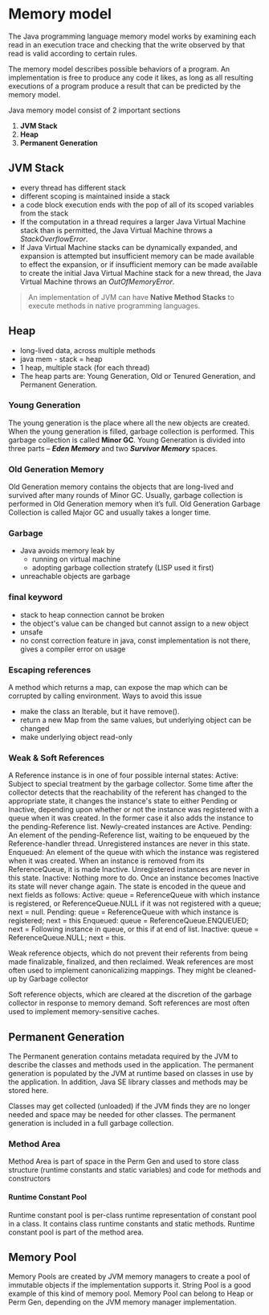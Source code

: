 # Memory model
The Java programming language memory model works by examining each read in an execution trace and checking that the write observed by that read is valid according to certain rules.

The memory model describes possible behaviors of a program. An implementation is free to produce any code it likes, as long as all resulting executions of a program produce a result that can be predicted by the memory model.

Java memory model consist of 2 important sections
 1. **JVM Stack**
 2. **Heap**
 3. **Permanent Generation**

## JVM Stack
* every thread has different stack
* different scoping is maintained inside a stack
* a code block execution ends with the pop of all of its scoped variables from the stack
* If the computation in a thread requires a larger Java Virtual Machine stack than is permitted, the Java Virtual Machine throws a _StackOverflowError_.
* If Java Virtual Machine stacks can be dynamically expanded, and expansion is attempted but insufficient memory can be made available to effect the expansion, or if insufficient memory can be made available to create the initial Java Virtual Machine stack for a new thread, the Java Virtual Machine throws an _OutOfMemoryError_.
> An implementation of JVM can have **Native Method Stacks** to execute methods in native programming languages.


## Heap
* long-lived data, across multiple methods
* java mem - stack = heap
* 1 heap, multiple stack (for each thread)
* The heap parts are: Young Generation, Old or Tenured Generation, and Permanent Generation.

### Young Generation
The young generation is the place where all the new objects are created. When the young generation is filled, garbage collection is performed. This garbage collection is called **Minor GC**. Young Generation is divided into three parts – ***Eden Memory*** and two ***Survivor Memory*** spaces.

### Old Generation Memory
Old Generation memory contains the objects that are long-lived and survived after many rounds of Minor GC. Usually, garbage collection is performed in Old Generation memory when it’s full. Old Generation Garbage Collection is called Major GC and usually takes a longer time.

### Garbage

* Java avoids memory leak by
	* running on virtual machine
	* adopting garbage collection stratefy (LISP used it first)
* unreachable objects are garbage

### final keyword
* stack to heap connection cannot be broken
* the object's value can be changed but cannot assign to a new object
* unsafe
* no const correction feature in java, const implementation is not there, gives a compiler error on usage

### Escaping references
 A method which returns a map, can expose the map which can be corrupted by calling environment.
 Ways to avoid this issue
  * make the class an Iterable, but it have remove().
  * return a new Map from the same values, but underlying object can be changed
  * make underlying object read-only

### Weak & Soft References
A Reference instance is in one of four possible internal states:
    Active: Subject to special treatment by the garbage collector.  Some
    time after the collector detects that the reachability of the
    referent has changed to the appropriate state, it changes the
    instance's state to either Pending or Inactive, depending upon
    whether or not the instance was registered with a queue when it was
    created.  In the former case it also adds the instance to the
    pending-Reference list.  Newly-created instances are Active.
    Pending: An element of the pending-Reference list, waiting to be
    enqueued by the Reference-handler thread.  Unregistered instances
    are never in this state.
    Enqueued: An element of the queue with which the instance was
    registered when it was created.  When an instance is removed from
    its ReferenceQueue, it is made Inactive.  Unregistered instances are
    never in this state.
    Inactive: Nothing more to do.  Once an instance becomes Inactive its
    state will never change again.
The state is encoded in the queue and next fields as follows:
    Active: queue = ReferenceQueue with which instance is registered, or
    ReferenceQueue.NULL if it was not registered with a queue; next =
    null.
    Pending: queue = ReferenceQueue with which instance is registered;
    next = this
    Enqueued: queue = ReferenceQueue.ENQUEUED; next = Following instance
    in queue, or this if at end of list.
    Inactive: queue = ReferenceQueue.NULL; next = this.

Weak reference objects, which do not prevent their referents from being
made finalizable, finalized, and then reclaimed.  Weak references are most
often used to implement canonicalizing mappings.
They might be cleaned-up by Garbage collector

Soft reference objects, which are cleared at the discretion of the garbage
collector in response to memory demand.  Soft references are most often used
to implement memory-sensitive caches.

## Permanent Generation
The Permanent generation contains metadata required by the JVM to describe the classes and methods used in the application. The permanent generation is populated by the JVM at runtime based on classes in use by the application. In addition, Java SE library classes and methods may be stored here.

Classes may get collected (unloaded) if the JVM finds they are no longer needed and space may be needed for other classes. The permanent generation is included in a full garbage collection.

### Method Area
Method Area is part of space in the Perm Gen and used to store class structure (runtime constants and static variables) and code for methods and constructors

#### Runtime Constant Pool
Runtime constant pool is per-class runtime representation of constant pool in a class. It contains class runtime constants and static methods. Runtime constant pool is part of the method area.


## Memory Pool
Memory Pools are created by JVM memory managers to create a pool of immutable objects if the implementation supports it. String Pool is a good example of this kind of memory pool. Memory Pool can belong to Heap or Perm Gen, depending on the JVM memory manager implementation.
